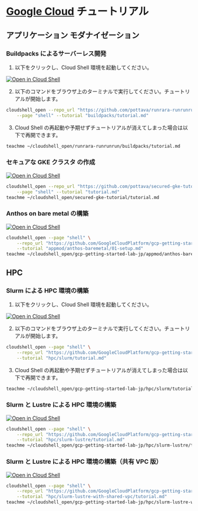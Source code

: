 # [Google Cloud](https://cloud.google.com/?hl=ja) チュートリアル

## アプリケーション モダナイゼーション

### Buildpacks によるサーバーレス開発

1. 以下をクリックし、Cloud Shell 環境を起動してください。

[![Open in Cloud Shell](https://gstatic.com/cloudssh/images/open-btn.png)](https://console.cloud.google.com/home/dashboard?cloudshell=true)

2. 以下のコマンドをブラウザ上のターミナルで実行してください。チュートリアルが開始します。

```sh
cloudshell_open --repo_url "https://github.com/pottava/runrara-runrunrun.git" \
    --page "shell" --tutorial "buildpacks/tutorial.md"
```

3. Cloud Shell の再起動や予期せずチュートリアルが消えてしまった場合は以下で再開できます。

```sh
teachme ~/cloudshell_open/runrara-runrunrun/buildpacks/tutorial.md
```

### セキュアな GKE クラスタ の作成

[![Open in Cloud Shell](https://gstatic.com/cloudssh/images/open-btn.png)](https://console.cloud.google.com/home/dashboard?cloudshell=true)

```sh
cloudshell_open --repo_url "https://github.com/pottava/secured-gke-tutorial.git" \
    --page "shell" --tutorial "tutorial.md"
teachme ~/cloudshell_open/secured-gke-tutorial/tutorial.md
```

### Anthos on bare metal の構築

[![Open in Cloud Shell](https://gstatic.com/cloudssh/images/open-btn.png)](https://console.cloud.google.com/home/dashboard?cloudshell=true)

```sh
cloudshell_open --page "shell" \
    --repo_url "https://github.com/GoogleCloudPlatform/gcp-getting-started-lab-jp.git" \
    --tutorial "appmod/anthos-baremetal/01-setup.md"
teachme ~/cloudshell_open/gcp-getting-started-lab-jp/appmod/anthos-baremetal/01-setup.md
```

## HPC

### Slurm による HPC 環境の構築

1. 以下をクリックし、Cloud Shell 環境を起動してください。

[![Open in Cloud Shell](https://gstatic.com/cloudssh/images/open-btn.png)](https://console.cloud.google.com/home/dashboard?cloudshell=true)

2. 以下のコマンドをブラウザ上のターミナルで実行してください。チュートリアルが開始します。

```sh
cloudshell_open --page "shell" \
    --repo_url "https://github.com/GoogleCloudPlatform/gcp-getting-started-lab-jp.git" \
    --tutorial "hpc/slurm/tutorial.md"
```

3. Cloud Shell の再起動や予期せずチュートリアルが消えてしまった場合は以下で再開できます。

```sh
teachme ~/cloudshell_open/gcp-getting-started-lab-jp/hpc/slurm/tutorial.md
```

### Slurm と Lustre による HPC 環境の構築

[![Open in Cloud Shell](https://gstatic.com/cloudssh/images/open-btn.png)](https://console.cloud.google.com/home/dashboard?cloudshell=true)

```sh
cloudshell_open --page "shell" \
    --repo_url "https://github.com/GoogleCloudPlatform/gcp-getting-started-lab-jp.git" \
    --tutorial "hpc/slurm-lustre/tutorial.md"
teachme ~/cloudshell_open/gcp-getting-started-lab-jp/hpc/slurm-lustre/tutorial.md
```

### Slurm と Lustre による HPC 環境の構築（共有 VPC 版）

[![Open in Cloud Shell](https://gstatic.com/cloudssh/images/open-btn.png)](https://console.cloud.google.com/home/dashboard?cloudshell=true)

```sh
cloudshell_open --page "shell" \
    --repo_url "https://github.com/GoogleCloudPlatform/gcp-getting-started-lab-jp.git" \
    --tutorial "hpc/slurm-lustre-with-shared-vpc/tutorial.md"
teachme ~/cloudshell_open/gcp-getting-started-lab-jp/hpc/slurm-lustre-with-shared-vpc/tutorial.md
```
